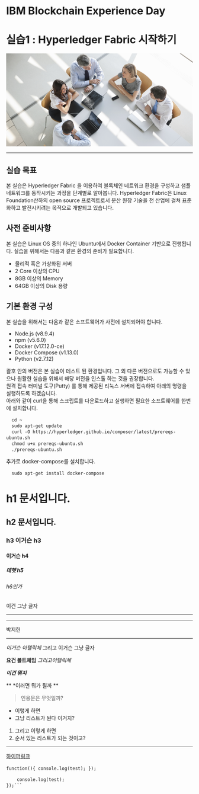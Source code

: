 # IBM Blockchain Experience Day  
# 실습1 : Hyperledger Fabric 시작하기  
![intro.png](./images/intro.png)  
********
  
## 실습 목표
본 실습은 Hyperledger Fabric 을 이용하여 블록체인 네트워크 환경을 구성하고 샘플 네트워크를 동작시키는 과정을 단계별로 알아봅니다. Hyperledger Fabric은 Linux Foundation산하의 open source 프로젝트로서 분산 원장 기술을 전 산업에 걸쳐 표준화하고 발전시키려는 목적으로 개발되고 있습니다.  
  
## 사전 준비사항  
본 실습은 Linux OS 중의 하나인 Ubuntu에서 Docker Container 기반으로 진행됩니다. 실습을 위해서는 다음과 같은 환경의 준비가 필요합니다.  
* 물리적 혹은 가상화된 서버
* 2 Core 이상의 CPU
* 8GB 이상의 Memory
* 64GB 이상의 Disk 용량
  
## 기본 환경 구성
본 실습을 위해서는 다음과 같은 소프트웨어가 사전에 설치되어야 합니다.  
* Node.js (v8.9.4)
* npm (v5.6.0)
* Docker (v17.12.0-ce)
* Docker Compose (v1.13.0)
* Python (v2.7.12)
  
괄호 안의 버전은 본 실습이 테스트 된 환경입니다. 그 외 다른 버전으로도 가능할 수 있으나 원활한 실습을 위해서 해당 버전을 인스톨 하는 것을 권장합니다.  
원격 접속 터미널 도구(Putty) 를 통해 제공된 리눅스 서버에 접속하여 아래의 명령을 실행하도록 하겠습니다.  
아래와 같이 curl을 통해 스크립트를 다운로드하고 실행하면 필요한 소프트웨어를 한번에 설치합니다.  
  
```
  cd ~
  sudo apt-get update
  curl -O https://hyperledger.github.io/composer/latest/prereqs-ubuntu.sh
  chmod u+x prereqs-ubuntu.sh
  ./prereqs-ubuntu.sh
```
  
추가로 docker-compose를 설치합니다.
```
  sudo apt-get install docker-compose
```





# h1 문서입니다.
## h2 문서입니다.
### h3 이거슨 h3
#### 이거슨 h4
##### 데헷 h5
###### h6인가

이건 그냥 글자
***

****
박지헌
****
*이거슨 이텔릭체* 그리고 이거슨 그냥 글자

**요건 볼트체임** *그리고이텔릭체*

***이건 뭐지***

** *이러면 뭐가 될까 **

>인용문은
>무엇일까?

* 이렇게 하면
* 그냥 리스트가 된다 이거지?

1. 그리고 이렇게 하면
2. 순서 있는 리스트가 되는 것이고?
************
[하이퍼링크](http://www.google.com)

`function(){
    console.log(test);
});`

```function(){
    console.log(test);
});```





